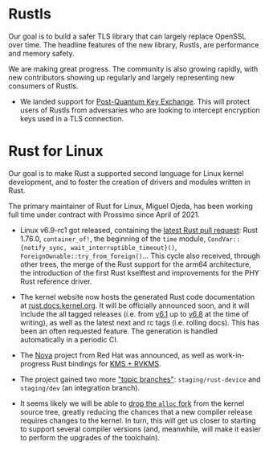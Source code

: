 # Rustls
Our goal is to build a safer TLS library that can largely replace OpenSSL over time. The headline features of the new library, Rustls, are performance and memory safety.

We are making great progress. The community is also growing rapidly, with new contributors showing up regularly and largely representing new consumers of Rustls.

  - We landed support for [Post-Quantum Key Exchange](https://www.abetterinternet.org/sponsors/). This will protect users of Rustls from adversaries who are looking to intercept encryption keys used in a TLS connection.
 
 # Rust for Linux
 
Our goal is to make Rust a supported second language for Linux kernel development, and to foster the creation of drivers and modules written in Rust.

The primary maintainer of Rust for Linux, Miguel Ojeda, has been working full time under contract with Prossimo since April of 2021.

  - Linux v6.9-rc1 got released, containing the [latest Rust pull
request](https://lore.kernel.org/lkml/20240309133817.335439-1-ojeda@kernel.org/):
Rust 1.76.0, `container_of!`, the beginning of the `time` module,
`CondVar::{notify_sync, wait_interruptible_timeout}()`,
`ForeignOwnable::try_from_foreign()`... This cycle also received,
through other trees, the merge of the Rust support for the arm64
architecture, the introduction of the first Rust kselftest and
improvements for the PHY Rust reference driver.

  - The kernel website now hosts the generated Rust code documentation
at [rust.docs.kernel.org](https://rust.docs.kernel.org/kernel/). It
will be officially announced soon, and it will include the all tagged
releases (i.e. from [v6.1](https://rust.docs.kernel.org/6.1/kernel/)
up to [v6.8](https://rust.docs.kernel.org/6.8/kernel/) at the time of
writing), as well as the latest next and rc tags (i.e. rolling docs).
This has been an often requested feature. The generation is handled
automatically in a periodic CI.

  - The [Nova](https://lore.kernel.org/rust-for-linux/Zfsj0_tb-0-tNrJy@cassiopeiae/)
project from Red Hat was announced, as well as work-in-progress Rust
bindings for [KMS +
RVKMS](https://lore.kernel.org/rust-for-linux/20240322221305.1403600-1-lyude@redhat.com/).

  - The project gained two more ["topic
branches"](https://rust-for-linux.com/branches#topic-branches):
`staging/rust-device` and `staging/dev` (an integration branch).

  - It seems likely we will be able to [drop the `alloc`
fork](https://lore.kernel.org/rust-for-linux/20240328013603.206764-1-wedsonaf@gmail.com/)
from the kernel source tree, greatly reducing the chances that a new
compiler release requires changes to the kernel. In turn, this will
get us closer to starting to support several compiler versions (and,
meanwhile, will make it easier to perform the upgrades of the
toolchain).
